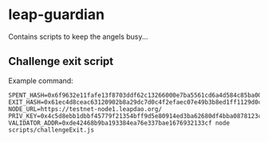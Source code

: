 # leap-guardian
Contains scripts to keep the angels busy...

## Challenge exit script
Example command:
```
SPENT_HASH=0x6f9632e11fafe13f8703ddf62c13266000e7ba5561cd6a4d584c85ba002f181f EXIT_HASH=0x61ec4d8ceac63120902b8a29dc7d0c4f2efaec07e49b3b8ed1ff1129d0c697f1 NODE_URL=https://testnet-node1.leapdao.org/ PRIV_KEY=0x4c5d8ebb1dbbf45779f21354bff9d5e80914ed3ba62680df4bba0878123c8407 VALIDATOR_ADDR=0xde42468b9ba193384ea76e337bae1676932133cf node scripts/challengeExit.js
```
